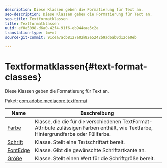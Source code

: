 ```yaml
---
description: Diese Klassen geben die Formatierung für Text an.
seo-description: Diese Klassen geben die Formatierung für Text an.
seo-title: Textformatklassen
title: Textformatklassen
uuid: ef0a5098-d6a0-42f4-91f6-eb944eae5c2a
translation-type: tm+mt
source-git-commit: 91cea7acb8127e02b82e5242b9ad6ab0d12ce0eb

---
```



# Textformatklassen{#text-format-classes}

Diese Klassen geben die Formatierung für Text an.

Paket: [com.adobe.mediacore.textformat](https://help.adobe.com/en_US/primetime/api/psdk/asdoc-dhls_1.4/com/adobe/mediacore/textformat/package-detail.html)

| Name | Beschreibung |
|---|---|
| [Farbe](https://help.adobe.com/en_US/primetime/api/psdk/asdoc-dhls_1.4/com/adobe/mediacore/textformat/Color.html) | Klasse, die die für die verschiedenen TextFormat-Attribute zulässigen Farben enthält, wie Textfarbe, Hintergrundfarbe oder Füllfarbe. |
| [Schrift](https://help.adobe.com/en_US/primetime/api/psdk/asdoc-dhls_1.4/com/adobe/mediacore/textformat/Font.html) | Klasse. Stellt eine Textschriftart bereit. |
| [FontEdge](https://help.adobe.com/en_US/primetime/api/psdk/asdoc-dhls_1.4/com/adobe/mediacore/textformat/FontEdge.html) | Klasse. Gibt die gewünschte Schriftartkante an. |
| [Größe](https://help.adobe.com/en_US/primetime/api/psdk/asdoc-dhls_1.4/com/adobe/mediacore/textformat/Size.html) | Klasse. Stellt einen Wert für die Schriftgröße bereit. |

